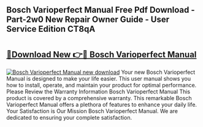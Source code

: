## Bosch Varioperfect Manual Free Pdf Download - Part-2w0 New Repair Owner Guide - User Service Edition CT8qA

# <h2><a href="http://cf14309.oget.top/?id=Bosch+Varioperfect+Manual">🔗Download New 👉🔴 Bosch Varioperfect Manual</a></h2>

[![Bosch Varioperfect Manual new download](https://i.imgur.com/5g1atiW.png)](http://cf14309.oget.top/?id=Bosch+Varioperfect+Manual)
Your new Bosch Varioperfect Manual is designed to make your life easier. This user manual shows you how to install, operate, and maintain your product for optimal performance. Please Review the Warranty Information Bosch Varioperfect Manual This product is covered by a comprehensive warranty. This remarkable Bosch Varioperfect Manual offers a plethora of features to enhance your daily life. Your Satisfaction is Our Mission Bosch Varioperfect Manual. We are dedicated to ensuring your complete satisfaction.
